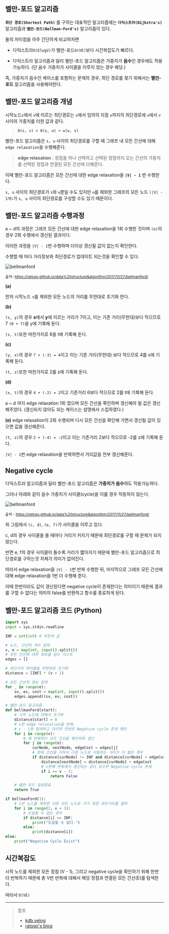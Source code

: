 ## 벨만-포드 알고리즘

**`최단 경로(Shortest Path)`** 를 구하는 대표적인 알고리즘에는 **`다익스트라(Dijkstra's)`** 알고리즘과 **`벨만-포드(Bellman-Ford's)`** 알고리즘이 있다.

둘의 차이점을 아주 간단하게 비교하자면 

- 다익스트라`O(ElogV)`가 벨만-포드`O(VE)`보다 시간복잡도가 빠르다.

- 다익스트라 알고리즘과 달리 벨만-포드 알고리즘은 가중치가 **음수**인 경우에도 적용 가능하다. $($단 음수 가중치가 사이클을 이루지 않는 경우 해당.)

즉, 가중치가 음수인 케이스를 포함하는 문제의 경우, 최단 경로를 찾기 위해서는 **벨만-포드** 알고리즘을 사용해야한다.

## 벨만-포드 알고리즘 개념
시작노드`s`에서 `v`에 이르는 최단경로는 `s`에서 임의의 지점 `u`까지의 최단경로에 `u`에서 `v`사이의 가중치를 더한 값과 같다.

> **`D(s, v) = D(s, u) + w(u, v)`**

벨만-포드 알고리즘은 `s, u` 사이의 최단경로를 구할 때 그래프 내 모든 간선에 대해 `edge relaxation`을 수행해준다.

> **edge relaxation** : 정점을 하나 선택하고 선택된 정점까지 오는 간선의 가중치를 선택된 정점과 연결된 모든 간선에 더해준다.

이때 벨만-포드 알고리즘은 모든 간선에 대한 edge relaxation을 **`|V| - 1`** 번 수행한다.

`s, u` 사이의 최단경로가 `s`와 `u`뿐일 수도 있지만 `u`를 제외한 그래프의 모든 노드 `(|V| - 1개)`가 `s, u` 사이의 최단경로를 구성할 수도 있기 때문이다.

## 벨만-포드 알고리즘 수행과정
a ~ d의 과정은 그래프 모든 간선에 대한 edge relaxation을 1회 수행한 것이며 `(e)`의 경우 2회 수행에서 갱신된 결과이다.

이러한 과정을 `|V| - 1`번 수행하며 더이상 갱신될 값이 없는지 확인한다.

수행할 때 마다 거리정보와 최단경로가 업데이트 되는것을 확인할 수 있다.

![bellmanford](https://i.imgur.com/hcWT22F.png)

<small> 출처- https://ratsgo.github.io/data%20structure&algorithm/2017/11/27/bellmanford/ </small>

**$($a)**

먼저 시작노드 `s`를 제외한 모든 노드의 거리를 무한대로 초기화 한다.

**$($b)**

`(s, y)`의 경우 **s**에서 **y**에 이르는 거리가 7이고, 이는 기존 거리$($무한대)보다 작으므로 7 `(0 + 7)`을 y에 기록해 둔다.

`(s, t)`또한 마찬가지로 6을 t에 기록해 둔다.

**$($c)**

`(y, x)`의 경우 `7 + (-3) = 4`이고 이는 기존 거리$($무한대) 보다 작으므로 4를 x에 기록해 둔다.

`(t, z)`또한 마찬가지로 2를 z에 기록해 둔다.

**$($d)**

`(x, t)`의 경우 `4 + (-2) = 2`이고 기존거리 6보다 작으므로 2를 t에 기록해 둔다.

a ~ d 까지 edge relaxation 1회 였으며 모든 간선을 확인하며 갱신해야 될 값은 갱신해주었다.
$($갱신되지 않아도 되는 케이스는 설명에서 스킵하였다.)

**$($e)**
edge relaxation이 2회 수행되며 다시 모든 간선을 확인해 가면서 갱신될 값이 있으면 값을 갱신해준다.

`(t, z)`의 경우 `2 + (-4) = -2`이고 이는 기존거리 2보다 작으므로 -2를 z에 기록해 둔다.

`|V| - 1`번 edge relaxation을 반복하면서 거리값을 전부 갱신해준다.

## Negative cycle
다익스트라 알고리즘과 달리 벨만-포드 알고리즘은 **가중치가 음수**여도 적용가능하다.

그러나 아래와 같이 음수 가중치가 사이클$($cycle)을 이룰 경우 작동하지 않는다.

![bellmanford](https://i.imgur.com/46tJqd7.png)

<small> 출처 - https://ratsgo.github.io/data%20structure&algorithm/2017/11/27/bellmanford/ </small>

위 그림에서 `(c, d)`, `(e, f)`가 사이클을 이루고 있다.

c, d의 경우 사이클을 돌 때마다 거리가 커지기 때문에 최단경로를 구할 때 문제가 되지 않는다.

반면 e, f의 경우 사이클이 돌수록 거리가 짧아지기 때문에 벨만-포드 알고리즘으로 최단경로를 구하는것 자체가 의미가 없어진다.

따라서 edge relaxation을 `|V| - 1`번 반복 수행한 뒤, 마지막으로 그래프 모든 간선에 대해 edge relaxation을 1번 더 수행해 준다.

이때 한번이라도 값이 갱신된다면 negative cycle이 존재한다는 의미이기 때문에 결과를 구할 수 없다는 의미의 false를 반환하고 함수를 종료하게 된다.

## 벨만-포드 알고리즘 코드 $($Python)

```python
import sys
input = sys.stdin.readline

INF = int(1e9) # 무한대 값

# 노드, 간선의 개수 입력
v, e = map(int, input().split())
# 모든 간선에 대한 정보를 담는 리스트
edges = []

# 최단거리 테이블을 무한대로 초기화
distance = [INF] * (v + 1)

# 모든 간선의 정보 입력
for _ in range(e):
    sv, ev, cost = map(int, input().split())
    edges.append((sv, ev, cost))

# 벨만-포드 알고리즘
def bellmanFord(start):
    # 시작 노드에 대해서 초기화
    distance[start] = 0
    # v번 edge relaxation을 반복.
    # v - 1번 탐색하고 마지막 한번은 Negative cycle 존재 확인
    for i in range(v):
        # 매 반복마다 모든 간선을 확인하며 갱신
        for j in range(e):
            curNode, nextNode, edgeCost = edges[j]
            # 현재 간선을 거쳐서 다른 노드로 이동하는 거리가 더 짧은 경우
            if distance[curNode] != INF and distance[curNode] + edgeCost < distance[nextNode]:
                distance[nextNode] = distance[curNode] + edgeCost
                # v번째 반복에서 갱신되는 값이 있으면 Negative cycle 존재
                if i == v - 1:
                    return False

    # 벨만-포드 정상종료
    return True

if bellmanFord(1):
    # 1번 노드를 제외한 다른 모든 노드로 가기 위한 최단거리를 출력
    for i in range(2, v + 1):
        # 도달할 수 없는 경우
        if distance[i] == INF:
            print("도달할 수 없다.")
        else:
            print(distance[i])
else:
    print("Negative Cycle Exist")
```

## 시간복잡도
시작 노드를 제외한 모든 정점  $($V - 1), 그리고 negative cycle을 확인하기 위해 한번 더 반복하기 때문에 총 V번 반복에 대해서 해당 정점과 연결된 모든 간선$($E)를 탐색한다.

따라서 `O(VE)`

---

> 참조 <br>
> - [kdb.velog](https://velog.io/@kimdukbae/%EC%95%8C%EA%B3%A0%EB%A6%AC%EC%A6%98-%EB%B2%A8%EB%A7%8C-%ED%8F%AC%EB%93%9C-%EC%95%8C%EA%B3%A0%EB%A6%AC%EC%A6%98-Bellman-Ford-Algorithm) <br>
> - [ratsgo's blog](https://ratsgo.github.io/data%20structure&algorithm/2017/11/27/bellmanford/) <br>
